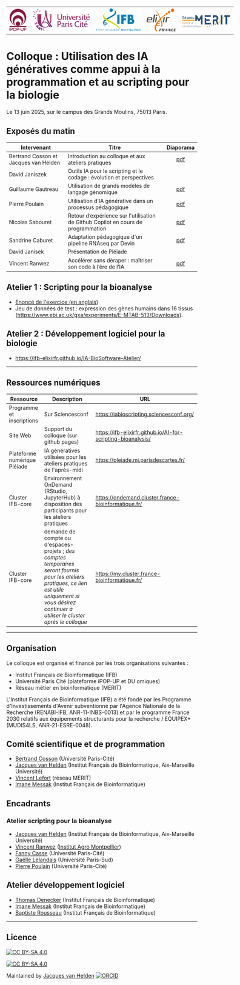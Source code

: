 <table style="width: 600px; border: none;" cellpadding="10" align="center">
  <tr>
    <td align="center">
      <img src="images/iPOP-up_logo.png" alt="iPOP-up" style="height: 60px; width: auto;">
    </td>
    <td align="center">
      <img src="images/U-Paris-Cite-logo.png" alt="Université Paris-Cité" style="height: 60px; width: auto;">
    </td>
    <td align="center">
      <img src="images/IFB-logo.png" alt="IFB" style="height: 65px; width: auto;">
    </td>
    <td align="center">
      <img src="images/ELIXIR-France_logo.png" alt="ELIXIR-FR" style="height: 60px; width: auto;">
    </td>
    <td align="center">
      <img src="images/MERIT-logo.png" alt="MERIT" style="height: 50px; width: auto;">
    </td>
  </tr>
</table>


# Colloque : Utilisation des IA génératives comme appui à la programmation et au scripting pour la biologie

Le 13 juin 2025, sur le campus des Grands Moulins, 75013 Paris.

## Exposés du matin

| Intervenant | Titre | Diaporama |
|----------|------------------------------------|:----:|
| Bertrand Cosson et Jacques van Helden | Introduction au colloque et aux ateliers pratiques | [pdf](slides/1-1_intro_colloque-IA_2025-06-13.pdf) |
| David Janiszek | Outils IA pour le scripting et le codage : évolution et perspectives	 | |
| Guillaume Gautreau | Utilisation de grands modèles de langage génomique	 | [pdf](slides/1-3_Guillaume-Gautreau.pdf) |
| Pierre Poulain | Utilisation d’IA générative dans un processus pédagogique	 | [pdf](slides/1-4_Pierre-Poulain_IA-pedagogie_2025-06-13.pdf) |
| Nicolas Sabouret | Retour d’expérience sur l'utilisation de Github Copilot en cours de programmation | [pdf](slides/1-5_Nicolas-Sabouret_copilot-paris-cite_2025-06-13.pdf) |
| Sandrine Caburet | Adaptation pédagogique d'un pipeline RNAseq par Devin | [pdf](slides/2-1_Sandrine-Caburet-Devin_2025-06-13.pdf) |
| David Janisek | Présentation de Pléïade | |
| Vincent Ranwez | Accélérer sans déraper : maîtriser son code à l’ère de l’IA | [pdf](slides/2-3_Vincent-Ranwez_IA-bioscripting_2025-06-13.pdf) |

## Atelier 1 : Scripting pour la bioanalyse

- [Enoncé de l'exercice (en anglais)](exercise)
- Jeu de données de test : expression des gènes humains dans 16 tissus (<https://www.ebi.ac.uk/gxa/experiments/E-MTAB-513/Downloads>). 

## Atelier 2 : Développement logiciel pour la biologie

- <https://ifb-elixirfr.github.io/IA-BioSoftware-Atelier/>

----

## Ressources numériques

| Ressource | Description | URL |
|-----------|----------------------------------------------|-------------------------------|
| Programme et inscriptions | Sur Sciencesconf |	https://iabioscripting.sciencesconf.org/ |
| Site Web | Support du colloque (sur github pages) | <https://ifb-elixirfr.github.io/AI-for-scripting-bioanalysis/> |
| Plateforme numérique Pléiade | IA génératives utilisées pour les ateliers pratiques de l'après-midi | <https://pleiade.mi.parisdescartes.fr/> |
| Cluster IFB-core | Environnement OnDemand (RStudio, JupyterHub) à disposition des participants pour les ateliers pratiques | <https://ondemand.cluster.france-bioinformatique.fr/> |
| Cluster IFB-core | demande de compte ou d'espaces-projets ; *des comptes temporaires seront fournis pour les ateliers pratiques, ce lien est utile uniquement si vous désirez continuer à utiliser le cluster après le colloque*	| <https://my.cluster.france-bioinformatique.fr/> |


----

## Organisation

Le colloque est organisé et financé par les trois organisations suivantes :

- Institut Français de Bioinformatique (IFB)
- Université Paris Cité (plateforme iPOP-UP et DU omiques)
- Réseau métier en bioinformatique (MERIT)

L'Institut Français de Bioinformatique (IFB) a été fondé par les Programme d'Investissements d'Avenir subventionné par l'Agence Nationale de la Recherche (RENABI-IFB, ANR-11-INBS-0013) et par le programme France 2030 relatifs aux équipements structurants pour la recherche / EQUIPEX+ (MUDIS4LS, ANR-21-ESRE-0048).

## Comité scientifique et de programmation

- [Bertrand Cosson](https://orcid.org/0000-0003-3401-7137) (Université Paris-Cité)
- [Jacques van Helden](https://orcid.org/0000-0002-8799-8584) (Institut Français de Bioinformatique, Aix-Marseille Université) 
- [Vincent Lefort](https://orcid.org/0000-0003-2864-4783) (réseau MERIT)
- [Imane Messak](https://orcid.org/0000-0002-1654-6652) (Institut Français de Bioinformatique)

## Encadrants

### Atelier scripting pour la bioanalyse

- [Jacques van Helden](https://orcid.org/0000-0002-8799-8584) (Institut Français de Bioinformatique, Aix-Marseille Université) 
- [Vincent Ranwez](https://orcid.org/0000-0002-9308-7541) ([Institut Agro Montpellier](https://www.institut-agro-montpellier.fr/))
- [Fanny Casse](https://orcid.org/0000-0002-1196-2243) (Université Paris-Cité)
- [Gaëlle Lelandais](https://orcid.org/0000-0002-2842-6172) (Université Paris-Sud)
- [Pierre Poulain](https://orcid.org/0000-0003-4177-3619) (Université Paris-Cité)

## Atelier développement logiciel
- [Thomas Denecker](https://orcid.org/0000-0003-1421-7641) (Institut Français de Bioinformatique)
- [Imane Messak](https://orcid.org/0000-0002-1654-6652) (Institut Français de Bioinformatique)
- [Baptiste Rousseau](https://orcid.org/0009-0002-1723-2732) (Institut Français de Bioinformatique)

----


## Licence

[![CC BY-SA 4.0][cc-by-sa-shield]][cc-by-sa]

[![CC BY-SA 4.0][cc-by-sa-image]][cc-by-sa]

[cc-by-sa]: http://creativecommons.org/licenses/by-sa/4.0/
[cc-by-sa-image]: https://licensebuttons.net/l/by-sa/4.0/88x31.png
[cc-by-sa-shield]: https://img.shields.io/badge/License-CC%20BY--SA%204.0-lightgrey.svg

Maintained by [Jacques van Helden](https://orcid.org/0000-0002-4516-6509) [![ORCID](https://img.shields.io/badge/ORCID-0000--0002--4516--6509-a6ce39?logo=orcid&style=flat-square)](https://orcid.org/0000-0002-4516-6509)

